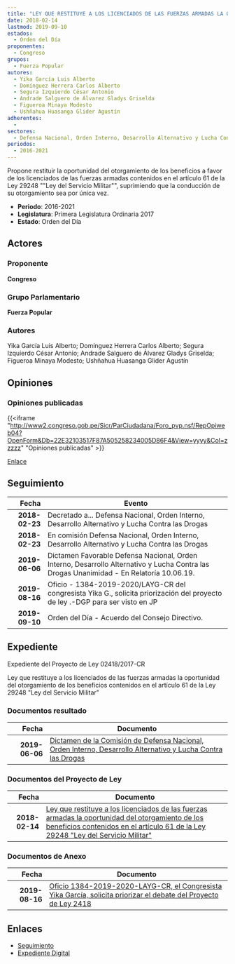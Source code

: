 ```yaml
---
title: "LEY QUE RESTITUYE A LOS LICENCIADOS DE LAS FUERZAS ARMADAS LA OPORTUNIDAD DEL OTORGAMIENTO DE LOS BENEFICIOS CONTENIDOS EN EL ARTÍCULO 61 DE LA LEY 29248, LEY DEL SERVICIO MILITAR"
date: 2018-02-14
lastmod: 2019-09-10
estados: 
  - Orden del Día
proponentes: 
  - Congreso
grupos: 
  - Fuerza Popular
autores: 
  - Yika García Luis Alberto
  - Domínguez Herrera Carlos Alberto
  - Segura Izquierdo César Antonio
  - Andrade Salguero de Álvarez Gladys Griselda
  - Figueroa Minaya Modesto
  - Ushñahua Huasanga Glider Agustín
adherentes: 
  - 
sectores: 
  - Defensa Nacional, Orden Interno, Desarrollo Alternativo y Lucha Contra las Drogas
periodos: 
  - 2016-2021
---
```


Propone restituir la oportunidad del otorgamiento de los beneficios a favor de los licenciados de las fuerzas armadas contenidos en el artículo 61 de la Ley 29248 ""Ley del Servicio Militar"", suprimiendo que la conducción de su otorgamiento sea por única vez.

- **Periodo**: 2016-2021
- **Legislatura**: Primera Legislatura Ordinaria 2017
- **Estado**: Orden del Día

## Actores

### Proponente

**Congreso**

### Grupo Parlamentario

**Fuerza Popular**

### Autores

Yika García Luis Alberto; Domínguez Herrera Carlos Alberto; Segura Izquierdo César Antonio; Andrade Salguero de Álvarez Gladys Griselda; Figueroa Minaya Modesto; Ushñahua Huasanga Glider Agustín


## Opiniones

### Opiniones publicadas

{{<iframe "http://www2.congreso.gob.pe/Sicr/ParCiudadana/Foro_pvp.nsf/RepOpiweb04?OpenForm&Db=22E32103517F87A505258234005D86F4&View=yyyy&Col=zzzzz" "Opiniones publicadas" >}}

[Enlace](http://www2.congreso.gob.pe/Sicr/ParCiudadana/Foro_pvp.nsf/RepOpiweb04?OpenForm&Db=22E32103517F87A505258234005D86F4&View=yyyy&Col=zzzzz)

## Seguimiento

| Fecha | Evento |
|------:|--------|
| **2018-02-23** | Decretado a... Defensa Nacional, Orden Interno, Desarrollo Alternativo y Lucha Contra las Drogas|
| **2018-02-23** | En comisión Defensa Nacional, Orden Interno, Desarrollo Alternativo y Lucha Contra las Drogas|
| **2019-06-06** | Dictamen Favorable Defensa Nacional, Orden Interno, Desarrollo Alternativo y Lucha Contra las Drogas Unanimidad - En Relatoría 10.06.19.|
| **2019-08-16** | Oficio - 1384-2019-2020/LAYG-CR del congresista Yika G., solicita priorización del proyecto de ley .-DGP para ser visto en JP|
| **2019-09-10** | Orden del Día - Acuerdo del Consejo Directivo.|


## Expediente

Expediente del Proyecto de Ley 02418/2017-CR

Ley que restituye a los licenciados de las fuerzas armadas la oportunidad del otorgamiento de los beneficios contenidos en el artículo 61 de la Ley 29248 "Ley del Servicio Militar"


### Documentos resultado

| Fecha | Documento |
|------:|--------|
| **2019-06-06** | [Dictamen de la Comisión de Defensa Nacional, Orden Interno, Desarrollo Alternativo y Lucha Contra las Drogas](http://www.leyes.congreso.gob.pe/Documentos/2016_2021/Dictamenes/Proyectos_de_Ley/02418DC07MAY20190606.pdf) |

### Documentos del Proyecto de Ley

| Fecha | Documento |
|------:|--------|
| **2018-02-14** | [Ley que restituye a los licenciados de las fuerzas armadas la oportunidad del otorgamiento de los beneficios contenidos en el artículo 61 de la Ley 29248 "Ley del Servicio Militar"](http://www.leyes.congreso.gob.pe/Documentos/2016_2021/Proyectos_de_Ley_y_de_Resoluciones_Legislativas/PL0241820180214.PDF) |

### Documentos de Anexo

| Fecha | Documento |
|------:|--------|
| **2019-08-16** | [Oficio 1384-2019-2020-LAYG-CR, el Congresista Yika García, solicita priorizar el debate del Proyecto de Ley 2418](http://www.leyes.congreso.gob.pe/Documentos/2016_2021/Oficios/Congresistas/OFICIO-1384-2019-2020-LAYG-CR.pdf) |

## Enlaces 

- [Seguimiento](http://www2.congreso.gob.pehttp://www2.congreso.gob.pe/Sicr/TraDocEstProc/CLProLey2016.nsf/f7fff46988ca05b1052578e100829cc7/2502053f3227465d0525823400582b23?OpenDocument)
- [Expediente Digital](http://www2.congreso.gob.pehttp://www2.congreso.gob.pe/Sicr/TraDocEstProc/CLProLey2016.nsf/f7fff46988ca05b1052578e100829cc7/2502053f3227465d0525823400582b23?OpenDocument&Click=05257FB7005EB655.eb71d0cf91d8294e05256cdf006b5706/$Body/0.1C6C)

